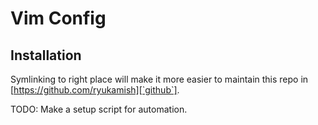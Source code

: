 # Vim Config

## Installation

Symlinking to right place will make it more easier to maintain this repo in [https://github.com/ryukamish][`github`].

TODO:
    Make a setup script for automation.
